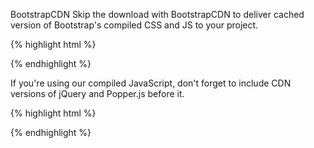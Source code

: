 BootstrapCDN
Skip the download with BootstrapCDN to deliver cached version of Bootstrap's compiled CSS and JS to your project.

{% highlight html %}

<script src="{{ site.cdn.js }}" integrity="{{ site.cdn.js_hash }}" crossorigin="anonymous"></script> {% endhighlight %}
If you're using our compiled JavaScript, don't forget to include CDN versions of jQuery and Popper.js before it.

{% highlight html %}

<script src="{{ site.cdn.jquery }}" integrity="{{ site.cdn.jquery_hash }}" crossorigin="anonymous"></script> <script src="{{ site.cdn.popper }}" integrity="{{ site.cdn.popper_hash }}" crossorigin="anonymous"></script>
{% endhighlight %}
